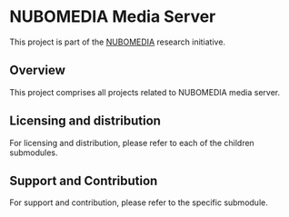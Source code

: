 # NUBOMEDIA Media Server


This project is part of the [NUBOMEDIA](http://www.nubomedia.eu/) research initiative.

## Overview

This project comprises all projects related to NUBOMEDIA media server.

## Licensing and distribution

For licensing and distribution, please refer to each of the children submodules.

## Support and Contribution

For support and contribution, please refer to the specific submodule.

